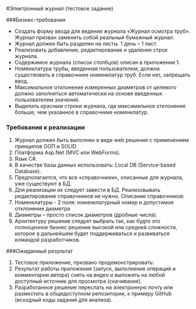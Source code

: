 #Электронный журнал (тестовое задание)

###Бизнес-требования
-	Создать форму ввода для ведения журнала «Журнал осмотра труб». Журнал призван заменить собой реальный бумажный журнал.
-	Журнал должен быть разделен на листы. 1 день – 1 лист.
-	Реализовать добавление, редактирование и удаление строк журнала.
-	Содержимое журнала (список столбцов) описан в приложении 1.
-	Номенклатура трубы, введенная пользователем, должна существовать в справочнике номенклатур труб. Если нет, запрещать ввод.
-	Максимальное отклонение измеренных диаметров от целевого должно заполняться автоматически на основе введенных пользователем значений.
-	Выделать красным строки журнала, где максимальное отклонение больше, чем указанное в справочнике номенклатур.

### Требования к реализации
1. Журнал должен быть выполнен в виде web решения с применением принципов ООП и SOLID
2.	Платформа Asp.Net (MVC или WebForms).
3.	Язык C#.
4.	В качестве базы данных использовать: Local DB (Service-based Database).
5.	Предполагается, что все «справочники», описанные для журнала, уже существуют в БД. 
6. Для реализации их следует завести в БД. Реализовывать редактирование справочников не нужно. Описание справочников:
1.	Номенклатуры - 2 поля: номенклатурный номер и допустимое отклонение диаметра
2.	Диаметры – просто список диаметров (дробные числа).
7.	Архитектуру решения следует выбрать так, как будто это полноценное бизнес решение высокой или средней сложности, которое в дальнейшем будет поддерживаться и развиваться командой разработчиков.

###Ожидаемый результат
1.	Тестовое приложение, призвано продемонстрировать:
2.	Результат работы приложения (запуск, выполнение операций и комментарии автора) снять на видео и выложить на любой доступный источник для просмотра (скачивания).
3.	Разработанное решение переслать на электронную почту или разместить в общедоступном репозитории, к примеру GitHub (исходный коды задания для анализа).

